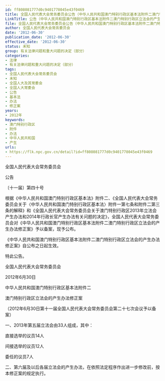 ```yaml
---
id: ff808081777d0c9401778045e43f0469
title: 全国人民代表大会常务委员会公告（中华人民共和国澳门特别行政区基本法附件二澳门特别行政区立法会的产生办法修正案）
LinkTitle: 公告（中华人民共和国澳门特别行政区基本法附件二澳门特别行政区立法会的产生办法修正案）
file: 全国人民代表大会常务委员会公告（中华人民共和国澳门特别行政区基本法附件二澳门特别行政区立法会的产生办法修正案）_20120630_ff808081777d0c9401778045e43f0469.docx
author: 全国人民代表大会常务委员会
date: '2012-06-30'
publication_date: '2012-06-30'
effective_date: '2012-06-30'
status: 未知
group: 有关法律问题和重大问题的决定（部分）
categories:
- 法律
- 有关法律问题和重大问题的决定（部分）
tags:
- 全国人民代表大会常务委员会
- 未知
- 全国人大及其常委会
- 全国人大常委会
- 公告
- 基本法
- 办法
- 修正案
years:
- 2012年
keywords:
- 澳门特别行政区
- 附件
- 办法
- 中华人民共和国
- 产生
urls:
- https://flk.npc.gov.cn/detail?id=ff808081777d0c9401778045e43f0469
---
```


全国人民代表大会常务委员会

公告

〔十一届〕第四十号

根据《中华人民共和国澳门特别行政区基本法》附件二、《全国人民代表大会常务委员会关于〈中华人民共和国澳门特别行政区基本法〉附件一第七条和附件二第三条的解释》和《全国人民代表大会常务委员会关于澳门特别行政区2013年立法会产生办法和2014年行政长官产生办法有关问题的决定》，全国人民代表大会常务委员会对《中华人民共和国澳门特别行政区基本法附件二澳门特别行政区立法会的产生办法修正案》予以备案，现予公布。

《中华人民共和国澳门特别行政区基本法附件二澳门特别行政区立法会的产生办法修正案》自公布之日起生效。

特此公告。

全国人民代表大会常务委员会

2012年6月30日

中华人民共和国澳门特别行政区基本法附件二

澳门特别行政区立法会的产生办法修正案

（2012年6月30日第十一届全国人民代表大会常务委员会第二十七次会议予以备案）

一、2013年第五届立法会由33人组成，其中：

直接选举的议员14人

间接选举的议员12人

委任的议员7人

二、第六届及以后各届立法会的产生办法，在依照法定程序作出进一步修改前，按本修正案的规定执行。
